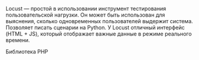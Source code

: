 Locust — простой в использовании инструмент тестирования пользовательской нагрузки. Он может быть использован для выяснения, сколько одновременных пользователей выдержит система. Позволяет писать сценарии на Python. У Locust отличный интерфейс (HTML + JS), который отображает важные данные в режиме реального времени.

Библиотека PHP